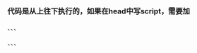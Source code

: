 ### 代码是从上往下执行的，如果在head中写script，需要加
、、、

<script>
// 当页面中所有的资源都加载完毕之后再加载
window.onload=function(){
    ...
}
</script>

、、、